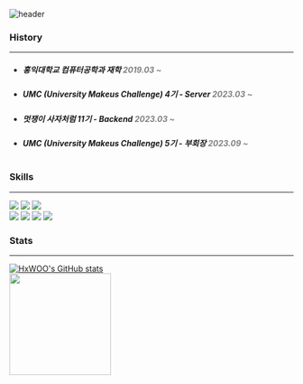 ![header](https://capsule-render.vercel.app/api?type=waving&color=gradient&height=300&section=header&text=Hyun's%20%20%20git&%&fontSize=60&animation=twinkling)


### History

---

- ##### 홍익대학교 컴퓨터공학과 재학  <span style="color:gray">2019.03 ~</span>
- ##### UMC (University Makeus Challenge) 4기 - Server <span style="color:gray">2023.03 ~</span>
- ##### 멋쟁이 사자처럼 11기 - Backend <span style="color:gray">2023.03 ~</span>
- ##### UMC (University Makeus Challenge) 5기 - 부회장 <span style="color:gray">2023.09 ~</span> </br></br>

### Skills

---
<img src="https://img.shields.io/badge/java-007396?style=for-the-badge&logo=java&logoColor=white"> 
<img src="https://img.shields.io/badge/c++-00599C?style=for-the-badge&logo=c%2B%2B&logoColor=white">
<img src="https://img.shields.io/badge/python-3776AB?style=for-the-badge&logo=python&logoColor=white"> </br> 
<img src="https://img.shields.io/badge/spring-6DB33F?style=for-the-badge&logo=spring&logoColor=white">
<img src="https://img.shields.io/badge/django-092E20?style=for-the-badge&logo=django&logoColor=white">
<img src="https://img.shields.io/badge/git-F05032?style=for-the-badge&logo=git&logoColor=white">
<img src="https://img.shields.io/badge/github-181717?style=for-the-badge&logo=github&logoColor=white"> </br>


### Stats

---
<a href="https://github.com/HxWOO">[![HxWOO's GitHub stats](https://github-readme-stats.vercel.app/api?username=HxWOO&show_icons=true&theme=transparent)](https://github.com/HxWOO/github-readme-stats)</a> </br>
<a href="https://github.com/HxWOO"><img align="center" style="height:180px" src="https://github-readme-stats.vercel.app/api/top-langs/?username=HxWOO&layout=compact&theme=nord" /></a> 




<!---
HxWOO/HxWOO is a ✨ special ✨ repository because its `README.md` (this file) appears on your GitHub profile.
You can click the Preview link to take a look at your changes.
--->


